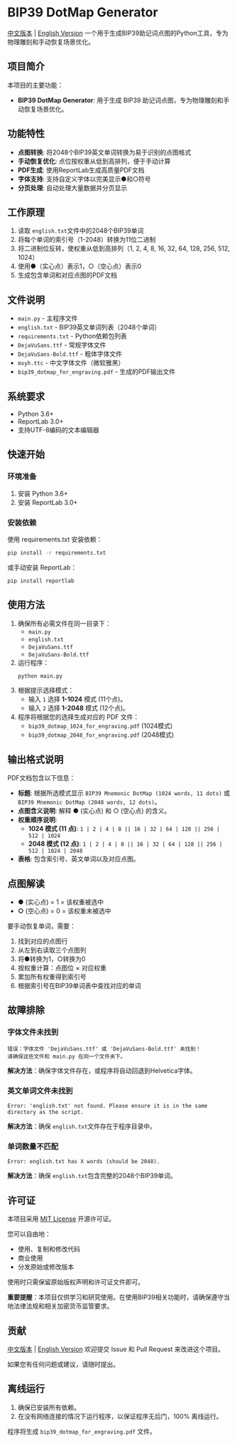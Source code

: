 # BIP39 DotMap Generator

[中文版本](README.md) | [English Version](README_EN.md)
一个用于生成BIP39助记词点图的Python工具，专为物理雕刻和手动恢复场景优化。

## 项目简介

本项目的主要功能：

- **BIP39 DotMap Generator**: 用于生成 BIP39 助记词点图，专为物理雕刻和手动恢复场景优化。

## 功能特性

- **点图转换**: 将2048个BIP39英文单词转换为易于识别的点图格式
- **手动恢复优化**: 点位按权重从低到高排列，便于手动计算
- **PDF生成**: 使用ReportLab生成高质量PDF文档
- **字体支持**: 支持自定义字体以完美显示●和○符号
- **分页处理**: 自动处理大量数据并分页显示

## 工作原理

1. 读取 `english.txt`文件中的2048个BIP39单词
2. 将每个单词的索引号（1-2048）转换为11位二进制
3. 将二进制位反转，使权重从低到高排列（1, 2, 4, 8, 16, 32, 64, 128, 256, 512, 1024）
4. 使用●（实心点）表示1，○（空心点）表示0
5. 生成包含单词和对应点图的PDF文档

## 文件说明

- `main.py` - 主程序文件
- `english.txt` - BIP39英文单词列表（2048个单词）
- `requirements.txt` - Python依赖包列表
- `DejaVuSans.ttf` - 常规字体文件
- `DejaVuSans-Bold.ttf` - 粗体字体文件
- `msyh.ttc` - 中文字体文件（微软雅黑）
- `bip39_dotmap_for_engraving.pdf` - 生成的PDF输出文件

## 系统要求

- Python 3.6+
- ReportLab 3.0+
- 支持UTF-8编码的文本编辑器

## 快速开始

### 环境准备

1. 安装 Python 3.6+
2. 安装 ReportLab 3.0+

### 安装依赖

使用 requirements.txt 安装依赖：

```bash
pip install -r requirements.txt
```

或手动安装 ReportLab：

```bash
pip install reportlab
```

## 使用方法

1.  确保所有必需文件在同一目录下：
    *   `main.py`
    *   `english.txt`
    *   `DejaVuSans.ttf`
    *   `DejaVuSans-Bold.ttf`
2.  运行程序：
    ```bash
    python main.py
    ```
3.  根据提示选择模式：
    *   输入 `1` 选择 **1-1024** 模式 (11个点)。
    *   输入 `2` 选择 **1-2048** 模式 (12个点)。
4.  程序将根据您的选择生成对应的 PDF 文件：
    *   `bip39_dotmap_1024_for_engraving.pdf` (1024模式)
    *   `bip39_dotmap_2048_for_engraving.pdf` (2048模式)

## 输出格式说明

PDF文档包含以下信息：

*   **标题**: 根据所选模式显示 `BIP39 Mnemonic DotMap (1024 words, 11 dots)` 或 `BIP39 Mnemonic DotMap (2048 words, 12 dots)`。
*   **点图含义说明**: 解释 ● (实心点) 和 ○ (空心点) 的含义。
*   **权重顺序说明**:
    *   **1024 模式 (11 点)**: `1 | 2 | 4 | 8 || 16 | 32 | 64 | 128 || 256 | 512 | 1024`
    *   **2048 模式 (12 点)**: `1 | 2 | 4 | 8 || 16 | 32 | 64 | 128 || 256 | 512 | 1024 | 2048`
*   **表格**: 包含索引号、英文单词以及对应点图。

## 点图解读

- **●** (实心点) = 1 = 该权重被选中
- **○** (空心点) = 0 = 该权重未被选中

要手动恢复单词，需要：

1. 找到对应的点图行
2. 从左到右读取三个点图列
3. 将●转换为1，○转换为0
4. 按权重计算：点图位 × 对应权重
5. 累加所有权重得到索引号
6. 根据索引号在BIP39单词表中查找对应的单词

## 故障排除

### 字体文件未找到

```
错误：字体文件 'DejaVuSans.ttf' 或 'DejaVuSans-Bold.ttf' 未找到！
请确保这些文件和 main.py 在同一个文件夹下。
```

**解决方法**：确保字体文件存在，或程序将自动回退到Helvetica字体。

### 英文单词文件未找到

```
Error: 'english.txt' not found. Please ensure it is in the same directory as the script.
```

**解决方法**：确保 `english.txt`文件存在于程序目录中。

### 单词数量不匹配

```
Error: english.txt has X words (should be 2048).
```

**解决方法**：确保 `english.txt`包含完整的2048个BIP39单词。

## 许可证

本项目采用 [MIT License](LICENSE) 开源许可证。

您可以自由地：

- 使用、复制和修改代码
- 商业使用
- 分发原始或修改版本

使用时只需保留原始版权声明和许可证文件即可。

**重要提醒**：本项目仅供学习和研究使用。在使用BIP39相关功能时，请确保遵守当地法律法规和相关加密货币监管要求。

## 贡献

[中文版本](README.md) | [English Version](README_EN.md)
欢迎提交 Issue 和 Pull Request 来改进这个项目。

如果您有任何问题或建议，请随时提出。

## 离线运行

1. 确保已安装所有依赖。
2. 在没有网络连接的情况下运行程序，以保证程序无后门，100% 离线运行。

程序将生成 `bip39_dotmap_for_engraving.pdf` 文件。
